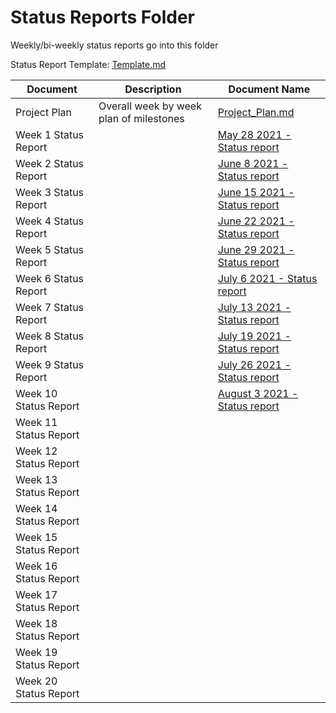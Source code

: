 # Status Reports Folder
Weekly/bi-weekly status reports go into this folder

Status Report Template: [Template.md](https://github.com/openmainframeproject-internship/COBOL-Programming-Course/blob/master/Status%20Reports/Template.md)

| Document | Description | Document Name |
|---|---|---|
| Project Plan | Overall week by week plan of milestones | [Project_Plan.md](Project_Plan.md) |
| Week 1 Status Report | |[May 28 2021 - Status report](May%2028%202021%20-%20Status%20report.md) | 
| Week 2 Status Report | |[June 8 2021 - Status report](June%208%202021%20-%20Status%20report.md) |
| Week 3 Status Report | | [June 15 2021 - Status report](June%2015%202021%20-%20Status%20report.md)|
| Week 4 Status Report | | [June 22 2021 - Status report](June%2022%202021%20-%20Status%20report.md)|
| Week 5 Status Report | | [June 29 2021 - Status report](June%2029%202021%20-%20Status%20report.md)|
| Week 6 Status Report | | [July 6 2021 - Status report](July%206%202021%20-%20Status%20report.md)|
| Week 7 Status Report | | [July 13 2021 - Status report](July%2013%202021%20-%20Status%20report.md)|
| Week 8 Status Report | | [July 19 2021 - Status report](July%2019%202021%20-%20Status%20report.md)|
| Week 9 Status Report | | [July 26 2021 - Status report](July%2026%202021%20-%20Status%20report.md)|
| Week 10 Status Report | | [August 3 2021 - Status report](August%203%202021%20-%20Status%20report.md)|
| Week 11 Status Report | | |
| Week 12 Status Report | | |
| Week 13 Status Report | | |
| Week 14 Status Report | | |
| Week 15 Status Report | | |
| Week 16 Status Report | | |
| Week 17 Status Report | | |
| Week 18 Status Report | | |
| Week 19 Status Report | | |
| Week 20 Status Report | | |

